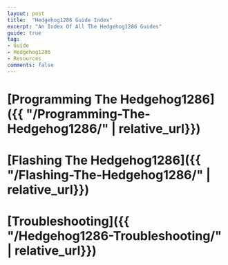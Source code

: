```yaml
---
layout: post
title:  "Hedgehog1286 Guide Index"
excerpt: "An Index Of All The Hedgehog1286 Guides"
guide: true
tag:
- Guide
- Hedgehog1286
- Resources
comments: false
---
```

# [Programming The Hedgehog1286]({{ "/Programming-The-Hedgehog1286/" | relative_url}})


# [Flashing The Hedgehog1286]({{ "/Flashing-The-Hedgehog1286/" | relative_url}})


# [Troubleshooting]({{ "/Hedgehog1286-Troubleshooting/" | relative_url}})